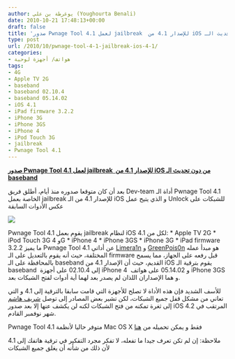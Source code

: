 ```yaml
---
author: يوغرطة بن علي (Youghourta Benali)
date: 2010-10-21 17:48:13+00:00
draft: false
title: 'صدور Pwnage Tool 4.1 لعمل jailbreak  للإصدار 4.1 من iOS من دون تحديث الـ baseband '
type: post
url: /2010/10/pwnage-tool-4-1-jailbreak-ios-4-1/
categories:
- هواتف/ أجهزة لوحية
tags:
- 4G
- Apple TV 2G
- baseband
- baseband 02.10.4
- baseband 05.14.02
- iOS 4.1
- iPad firmware 3.2.2
- iPhone 3G
- iPhone 3GS
- iPhone 4
- iPod Touch 3G
- jailbreak
- Pwnage Tool 4.1
---
```


**[صدور Pwnage Tool 4.1 لعمل jailbreak  للإصدار 4.1 من iOS من دون تحديث الـ baseband](http://www.it-scoop.com/2010/10/pwnage-tool-4-1-jailbreak-ios-4-1)**


بعد أن كان متوقعا صدوره منذ أيام، أطلق فريق Dev-team أداة الـ Pwnage Tool 4.1 الخاصة بعمل jailbreak للإصدار 4.1 من الـ iOS و الذي يتيح عمل Unlock للشبكات على عكس الأدوات السابقة

[![](http://www.it-scoop.com/wp-content/uploads/2010/10/pwnagetool-iphoneos41.jpg)
](http://www.it-scoop.com/2010/10/pwnage-tool-4-1-jailbreak-ios-4-1)

Pwnage Tool 4.1 يقوم بعمل jailbreak لنظام iOS 4.1 لكل من:
	* Apple TV 2G
	* iPod Touch 3G و 4G
	* iPhone 4
	* iPhone 3GS
	* iPhone 3G
	* iPad firmware 3.2.2
ما يميز Pwnage Tool 4.1 عن أداتي [Limera1n](http://www.it-scoop.com/2010/10/geohot-limera1n-jailbreak-ios-4-1/) و [GreenPois0n](http://www.it-scoop.com/2010/10/dev-team-greenpois0n-jailbreak-ios4/) هو مبدأ عمله المختلفة، حيث أنه يقوم بالتعديل على الـ firmware قبل رفعه على الجهاز، مما يسمح بالمحافظة على الـ baseband القديم، حيث أن الإصدار 4.1 من iOS يقوم بترقية الـ baseband  إلى 02.10.4 على أجهزة iPhone 4  و 05.14.02 على هواتف iPhone 3GS و هما الإصداران اللذان لم يصدر بعد لهما أية أدوات لفتح الشبكات بعد.

للأسف الشديد فإن هذه الأداة لا تصلح للأجهزة التي قامت سابقا بالترقية إلى 4.1 و التي تعاني من مشكل قفل جميع الشبكات، لكن تشير بعض المصادر إلى توصل [شريف هاشم](http://twitter.com/#!/sherif_hashim) إلى ثغرة تمكنه من فتح الشبكات لكنه لن يكشف عنها إلا بعد صدور iOS 4.2 المرتقب في شهر نوفمبر القادم.

Pwnage Tool 4.1 متوفر حاليا لأنظمة Mac OS X فقط و يمكن تحميله من [هنا](http://blog.iphone-dev.org/post/1359246784/20102010-event)

ملاحظة: إن لم تكن تعرف جيدا ما تفعله، لا تفكر مجرد التفكير في ترقية هاتفك إلى 4.1 لأن ذلك من شأنه أن يغلق جميع الشبكات
